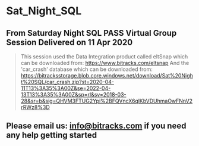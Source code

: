 # Sat_Night_SQL
## From Saturday Night SQL PASS Virtual Group Session Delivered on 11 Apr 2020
>This session used the Data Integration product called eltSnap which can be downloaded from: https://www.bitracks.com/eltsnap 
>And the 'car_crash' database which can be downloaded from: https://bitracksstorage.blob.core.windows.net/download/Sat%20Night%20SQL/car_crash.zip?st=2020-04-11T13%3A35%3A00Z&se=2022-04-13T13%3A35%3A00Z&sp=rl&sv=2018-03-28&sr=b&sig=QHVM3FTUG2Ypi%2BFQVncX6qlKbVDUhmaOwFNnV2rRWz8%3D
## Please email us: info@bitracks.com if you need any help getting started
